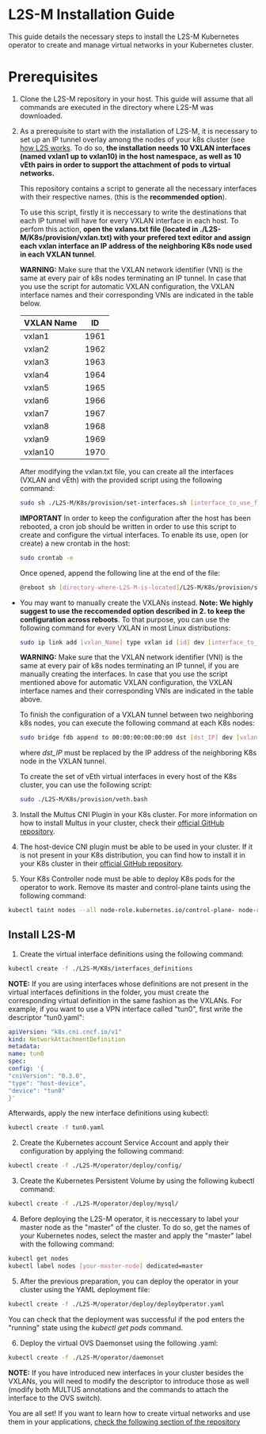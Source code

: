 # L2S-M Installation Guide
This guide details the necessary steps to install the L2S-M Kubernetes operator to create and manage virtual networks in your Kubernetes cluster.


# Prerequisites

1. Clone the L2S-M repository in your host. This guide will assume that all commands are executed in the directory where L2S-M was downloaded.

2. As a prerequisite to start with the installation of L2S-M, it is necessary to set up an IP tunnel overlay among the nodes of your k8s cluster (see  [how L2S works](https://github.com/Networks-it-uc3m/L2S-M/tree/main/K8s). To do so, **the installation needs 10 VXLAN interfaces (named vxlan1 up to vxlan10) in the host namespace, as well as 10 vEth pairs in order to support the attachment of pods to virtual networks.**

    This repository contains a script to generate all the necessary interfaces with their respective names. (this is the **recommended option**).

    To use this script, firstly it is neccessary to write the destinations that each IP tunnel will have for every VXLAN interface in each host. To perfom this action, **open the vxlans.txt file (located in ./L2S-M/K8s/provision/vxlan.txt) with your prefered text editor and assign each vxlan interface an IP address of the neighboring K8s node used in each VXLAN tunnel**.

    **WARNING:**  Make sure that the VXLAN network identifier (VNI) is the same at every pair of k8s nodes terminating an IP tunnel. In case that you use the script for automatic VXLAN configuration, the VXLAN interface names and their corresponding VNIs are indicated in the table below. 

    | **VXLAN Name** |**ID**  |
    |--|--|
    | vxlan1 | 1961 |
    | vxlan2 |  1962 |
    | vxlan3 |  1963 |
    | vxlan4 |  1964|
    | vxlan5 |  1965 |
    | vxlan6 |  1966|
    | vxlan7 |  1967|
    | vxlan8 |  1968|
    | vxlan9 |  1969|
    | vxlan10 |  1970|

    After modifying the vxlan.txt file, you can create all the interfaces (VXLAN and vEth) with the provided script using the following command:

    ```bash
    sudo sh ./L2S-M/K8s/provision/set-interfaces.sh [interface_to_use_for_vxlan_tunnel] ./L2S-M/K8s/provision/vxlans.txt
    ```

    **IMPORTANT** In order to keep the configuration after the host has been rebooted, a cron job should be written in order to use this script to create and configure the virtual interfaces. To enable its use, open (or create) a new crontab in the host:

    ```bash
    sudo crontab -e 
    ```

    Once opened, append the following line at the end of the file:

    ```bash
    @reboot sh [directory-where-L2S-M-is-located]/L2S-M/K8s/provision/set-interfaces.sh [interface_to_use] [directory-where-L2S-M-is-located]/L2S-M/K8s/provision/vxlans.txt
    ```

* You may want to manually create the VXLANs instead. **Note: We highly suggest to use the reccomended option described in 2. to keep the configuration across reboots**. To that purpose, you can use the following command for every VXLAN in most Linux distributions:

    ```bash
    sudo ip link add [vxlan_Name] type vxlan id [id] dev [interface_to_use] dstport [dst_port]
    ```

    **WARNING:** Make sure that the VXLAN network identifier (VNI) is the same at every pair of k8s nodes terminating an IP tunnel, if you are manually creating the interfaces. In case that you use the script mentioned above for automatic VXLAN configuration, the VXLAN interface names and their corresponding VNIs are indicated in the table above.

    To finish the configuration of a VXLAN tunnel between two neighboring k8s nodes, you can execute the following command at each K8s nodes:

    ```bash
    sudo bridge fdb append to 00:00:00:00:00:00 dst [dst_IP] dev [vxlan_Name]
    ```
    where *dst_IP* must be replaced by the IP address of the neighboring K8s node in the VXLAN tunnel.

    To create the set of vEth virtual interfaces in every host of the K8s cluster, you can use the following script:

    ```bash
    sudo ./L2S-M/K8s/provision/veth.bash
    ```

3. Install the Multus CNI Plugin in your K8s cluster. For more information on how to install Multus in your cluster, check their [official GitHub repository](https://github.com/k8snetworkplumbingwg/multus-cni).

4. The host-device CNI plugin must be able to be used in your cluster. If it is not present in your K8s distribution, you can find how to install it in your K8s cluster in their [official GitHub repository](https://github.com/containernetworking/plugins).

5. Your K8s Controller node must be able to deploy K8s pods for the operator to work. Remove its master and control-plane taints using the following command:
```bash
kubectl taint nodes --all node-role.kubernetes.io/control-plane- node-role.kubernetes.io/master-
```

 
## Install L2S-M

1. Create the virtual interface definitions using the following command:
 ```bash
kubectl create -f ./L2S-M/K8s/interfaces_definitions
```

**NOTE:** If you are using interfaces whose definitions are not present in the virtual interfaces definitions in the folder, you must create the corresponding virtual definition in the same fashion as the VXLANs. For example, if you want to use a VPN interface called "tun0", first write the descriptor "tun0.yaml":

 ```yaml
apiVersion: "k8s.cni.cncf.io/v1"
kind: NetworkAttachmentDefinition
metadata:
name: tun0
spec:
config: '{
"cniVersion": "0.3.0",
"type": "host-device",
"device": "tun0"
}'
```
Afterwards, apply the new interface definitions using kubectl:
  ```bash
kubectl create -f tun0.yaml
```
2. Create the Kubernetes account Service Account and apply their configuration by applying the following command:
 ```bash
kubectl create -f ./L2S-M/operator/deploy/config/
```

3. Create the Kubernetes Persistent Volume by using the following kubectl command:
 ```bash
kubectl create -f ./L2S-M/operator/deploy/mysql/
```

4. Before deploying the L2S-M operator, it is neccessary to label your master node as the "master" of the cluster. To do so, get the names of your Kubernetes nodes, select the master and apply the "master" label with the following command:

 ```bash
kubectl get nodes
kubectl label nodes [your-master-node] dedicated=master
```

5. After the previous preparation, you can deploy the operator in your cluster using the YAML deployment file:
 ```bash
kubectl create -f ./L2S-M/operator/deploy/deployOperator.yaml
```

 You can check that the deployment was successful if the pod enters the "running" state using the *kubectl get pods* command.

6. Deploy the virtual OVS Daemonset using the following .yaml:
```bash
kubectl create -f ./L2S-M/operator/daemonset
```
**NOTE:** If you have introduced new interfaces in your cluster besides the VXLANs, you will need to modify the descriptor to introduce those as well (modify both MULTUS annotations and the commands to attach the interface to the OVS switch). 

You are all set! If you want to learn how to create virtual networks and use them in your applications, [check the following section of the repository](https://github.com/Networks-it-uc3m/L2S-M/tree/main/descriptors)
